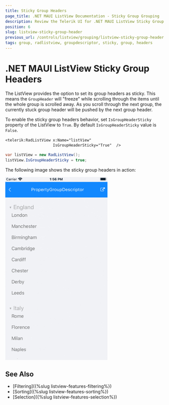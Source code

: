 ```yaml
---
title: Sticky Group Headers
page_title: .NET MAUI ListView Documentation - Sticky Group Grouping
description: Review the Telerik UI for .NET MAUI ListView Sticky Group Headers option which if enabled makes the GroupHeader freeze while scrolling through the items until the whole group is scrolled away.
position: 6
slug: listview-sticky-group-header
previous_url: /controls/listview/grouping/listview-sticky-group-header
tags: group, radlistview, groupdescriptor, sticky, group, headers
---
```


# .NET MAUI ListView Sticky Group Headers

The ListView provides the option to set its group headers as sticky. This means the `GroupHeader` will "freeze" while scrolling through the items until the whole group is scrolled away. As you scroll through the next group, the currently stuck group header will be pushed by the next group header.

To enable the sticky group headers behavior, set `IsGroupHeaderSticky` property of the ListView to `True`. By default `IsGroupHeaderSticky` value is `False`.

```XAML
<telerik:RadListView x:Name="listView"
                     IsGroupHeaderSticky="True"  />
```
```C#
var listView = new RadListView();
listView.IsGroupHeaderSticky = true;
```

The following image shows the sticky group headers in action:

![ListView Sticky Group Headers](../images/listview_stickyheaders.gif)

## See Also

- [Filtering]({%slug listview-features-filtering%})
- [Sorting]({%slug listview-features-sorting%})
- [Selection]({%slug listview-features-selection%})
